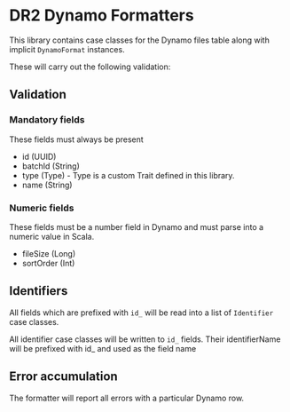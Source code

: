 # DR2 Dynamo Formatters

This library contains case classes for the Dynamo files table along with implicit `DynamoFormat` instances.

These will carry out the following validation:

## Validation
### Mandatory fields
These fields must always be present
* id (UUID)
* batchId (String)
* type (Type) - Type is a custom Trait defined in this library.
* name (String)

### Numeric fields
These fields must be a number field in Dynamo and must parse into a numeric value in Scala.
* fileSize (Long)
* sortOrder (Int)

## Identifiers
All fields which are prefixed with `id_` will be read into a list of `Identifier` case classes.

All identifier case classes will be written to `id_` fields. 
Their identifierName will be prefixed with id_ and used as the field name 

## Error accumulation
The formatter will report all errors with a particular Dynamo row.
